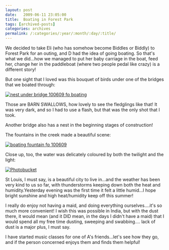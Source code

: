 ```yaml
---
layout: post
date:	2009-06-11 23:05:00
title:  Boating in Forest Park
tags: [archived-posts]
categories: archives
permalink: /:categories/:year/:month/:day/:title/
---
```

We decided to take Eli (who has somehow become Biddles or Biddly) to Forest Park for an outing, and D had the idea of going boating. So that's what we did...how we managed to put her baby carriage in the boat, feed her, change her in the paddleboat (where two people pedal like crazy) is a different story!

But one sight that I loved was this bouquet of birds under one of the bridges that we boated through:


<a href="http://s562.photobucket.com/albums/ss67/pugaippadam/?action=view&current=IMG_1721.jpg" target="_blank"><img src="http://i562.photobucket.com/albums/ss67/pugaippadam/IMG_1721.jpg" border="0" alt="nest under bridge 100609 fp boating"></a>


Those are BARN SWALLOWS, how lovely to see the fledglings like that! It was very dark, and so I had to use a flash, but that was the only shot that I took.

Another bridge also has a nest in the beginning stages of construction! 


The fountains in the creek made a beautiful scene:


<a href="http://s562.photobucket.com/albums/ss67/pugaippadam/?action=view&current=IMG_1726.jpg" target="_blank"><img src="http://i562.photobucket.com/albums/ss67/pugaippadam/IMG_1726.jpg" border="0" alt="boating fountain fp 100609"></a>


Close up, too, the water was delicately coloured by both the twilight and the light:



<a href="http://s562.photobucket.com/albums/ss67/pugaippadam/?action=view&current=IMG_1729.jpg" target="_blank"><img src="http://i562.photobucket.com/albums/ss67/pugaippadam/IMG_1729.jpg" border="0" alt="Photobucket"></a>


St Louis, I must say, is a beautiful city to live in...and the weather has been very kind to us so far, with thunderstorms keeping down both the heat and humidity.Yesterday evening was the first time it felt a little humid...I hope bright sunshine and high heat/humidity keep off this summer!


I really do enjoy not having a maid, and doing everything ourselves....it's so much more convenient! I wish this was possible in India, but with the dust there, it would mean (and it DID mean, in the days I didn't have a maid) that I would spend all my free time dusting, sweeping and swabbing.... lack of dust is a major plus, I must say.

I have started music classes for one of A's friends...let's see how they go, and if the person concerned enjoys them and finds them helpful!
